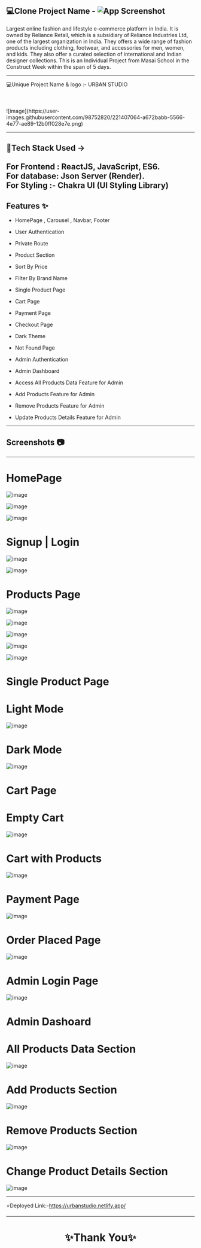 💻Clone Project Name - ![App Screenshot](https://user-images.githubusercontent.com/98752820/221406747-43da3184-77f2-4c6b-9d6b-d9f77fe3375a.png)
---

Largest online fashion and lifestyle e-commerce platform in India. It is owned by Reliance Retail, which is a subsidiary of Reliance Industries Ltd, one of the largest organization in India. They offers a wide range of fashion products including clothing, footwear, and accessories for men, women, and kids. They also offer a curated selection of international and Indian designer collections. This is an Individual Project from Masai School in the Construct Week within the span of 5 days.

---

💻Unique Project Name & logo :- URBAN STUDIO

<br>
<br>
![image](https://user-images.githubusercontent.com/98752820/221407064-a672babb-5566-4e77-ae89-12b0ff028e7e.png)

---
 💫Tech Stack Used ->
 <br>
 <br>
For Frontend : ReactJS, JavaScript, ES6. 
 <br>
For database: Json Server (Render). 
 <br>
For Styling :- Chakra UI (UI Styling Library)
---

## Features ✨

- HomePage , Carousel  , Navbar, Footer

- User Authentication

- Private Route

- Product Section

- Sort By Price

- Filter By Brand Name

- Single Product Page

- Cart Page

- Payment Page

- Checkout Page

- Dark Theme

- Not Found Page

- Admin Authentication 

- Admin Dashboard

- Access All Products Data Feature for Admin

- Add Products Feature for Admin

- Remove Products Feature for Admin

- Update Products Details Feature for Admin

---
## Screenshots 📷
---

# HomePage

![image](https://user-images.githubusercontent.com/98752820/221407700-6b97d02b-9051-4531-af04-d6d5b8ee739b.png)

![image](https://user-images.githubusercontent.com/98752820/221407766-d5cd5cdc-deca-4382-a51b-24dace9c9989.png)

![image](https://user-images.githubusercontent.com/98752820/221407798-85f46bc2-dc55-4259-818d-8fe1fd4000fa.png)

# Signup | Login

![image](https://user-images.githubusercontent.com/98752820/221407894-a818abe0-0b9a-4b9e-ab1d-64a6905184be.png)

![image](https://user-images.githubusercontent.com/98752820/221407858-7d41246c-15c9-43f4-ae79-a70a46e192ff.png)

# Products Page

![image](https://user-images.githubusercontent.com/98752820/221408004-b3b57638-bb2e-4ac3-bcce-0bf0fed760db.png)

![image](https://user-images.githubusercontent.com/98752820/221408027-c61a00f9-8686-457d-90ab-f12b479f7f65.png)

![image](https://user-images.githubusercontent.com/98752820/221408044-eeadc829-1a08-4fe6-b6df-9c2c14fdb538.png)

![image](https://user-images.githubusercontent.com/98752820/221408068-d71eb533-a09b-4466-833e-34d7d1134608.png)

![image](https://user-images.githubusercontent.com/98752820/221408089-e80082d6-332e-4c54-b79e-7ca72c0d5603.png)

# Single Product Page

# Light Mode
![image](https://user-images.githubusercontent.com/98752820/221408148-cd441bc3-b15a-4afc-94da-401aa08011b4.png)

# Dark Mode
![image](https://user-images.githubusercontent.com/98752820/221408167-6cf2e967-b463-4eb5-a2be-55a1de5c85bf.png)

# Cart Page

# Empty Cart
![image](https://user-images.githubusercontent.com/98752820/221408232-69f38d0b-7fe6-4bfd-8149-cb8fd60347c1.png)

# Cart with Products
![image](https://user-images.githubusercontent.com/98752820/221408321-0ff42d71-77e4-4969-90df-b579b357c629.png)

# Payment Page

![image](https://user-images.githubusercontent.com/98752820/221408364-8a3202e6-8f84-46ae-8e96-a225a32636f2.png)

# Order Placed Page
![image](https://user-images.githubusercontent.com/98752820/221408403-c3bd5582-33ba-42d0-acdd-a9f8b38f663e.png)

# Admin Login Page
![image](https://user-images.githubusercontent.com/98752820/221408513-494678eb-74c1-4180-bb2d-809f191650de.png)

# Admin Dashoard 
 
 # All Products Data Section
![image](https://user-images.githubusercontent.com/98752820/221408536-1bbd4cf9-d8dd-49b3-b285-169069ca7222.png)

# Add Products Section
![image](https://user-images.githubusercontent.com/98752820/221408577-cbe00686-6869-40e3-9dc1-2f9acf5a8563.png)

# Remove Products Section
![image](https://user-images.githubusercontent.com/98752820/221408600-7d874741-01b4-4c77-a98d-100090701b8a.png)

# Change Product Details Section 
![image](https://user-images.githubusercontent.com/98752820/221408622-e3990cf2-f451-422e-a680-6ad02204aa6d.png)


---
⭐Deployed Link:-https://urbanstudio.netlify.app/


----
<h1 align="center">✨Thank You✨</h1>
